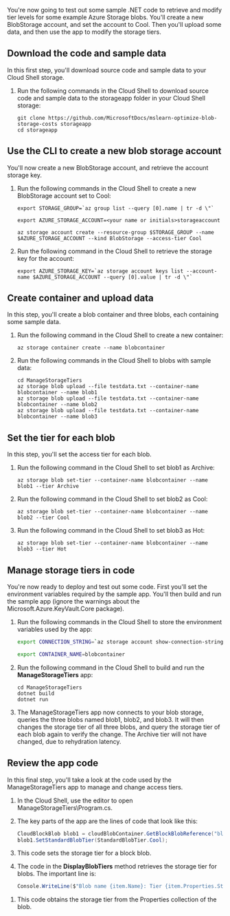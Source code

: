 You're now going to test out some sample .NET code to retrieve and modify tier levels for some example Azure Storage blobs. You'll create a new BlobStorage account, and set the account to Cool. Then you'll upload some data, and then use the app to modify the storage tiers.

## Download the code and sample data

In this first step, you'll download source code and sample data to your Cloud Shell storage.

1. Run the following commands in the Cloud Shell to download source code and sample data to the storageapp folder in your Cloud Shell storage:

   ```azurecli
   git clone https://github.com/MicrosoftDocs/mslearn-optimize-blob-storage-costs storageapp
   cd storageapp
   ```

## Use the CLI to create a new blob storage account

You'll now create a new BlobStorage account, and retrieve the account storage key.

1. Run the following commands in the Cloud Shell to create a new BlobStorage account set to Cool:

   ```azurecli
   export STORAGE_GROUP=`az group list --query [0].name | tr -d \"`
   
   export AZURE_STORAGE_ACCOUNT=<your name or initials>storageaccount
   
   az storage account create --resource-group $STORAGE_GROUP --name $AZURE_STORAGE_ACCOUNT --kind BlobStorage --access-tier Cool
   ```

1. Run the following command in the Cloud Shell to retrieve the storage key for the account:

   ```azurecli
   export AZURE_STORAGE_KEY=`az storage account keys list --account-name $AZURE_STORAGE_ACCOUNT --query [0].value | tr -d \"`
   ```

## Create container and upload data

In this step, you'll create a blob container and three blobs, each containing some sample data.

1. Run the following command in the Cloud Shell to create a new container:

   ```azurecli
   az storage container create --name blobcontainer
   ```

1. Run the following commands in the Cloud Shell to blobs with sample data:

   ```azurecli
   cd ManageStorageTiers
   az storage blob upload --file testdata.txt --container-name blobcontainer --name blob1
   az storage blob upload --file testdata.txt --container-name blobcontainer --name blob2
   az storage blob upload --file testdata.txt --container-name blobcontainer --name blob3
   ```

## Set the tier for each blob

In this step, you'll set the access tier for each blob.

1. Run the following command in the Cloud Shell to set blob1 as Archive:

   ```azurecli
   az storage blob set-tier --container-name blobcontainer --name blob1 --tier Archive
   ```

1. Run the following command in the Cloud Shell to set blob2 as Cool:

   ```azurecli
   az storage blob set-tier --container-name blobcontainer --name blob2 --tier Cool
   ```

1. Run the following command in the Cloud Shell to set blob3 as Hot:

   ```azurecli
   az storage blob set-tier --container-name blobcontainer --name blob3 --tier Hot
   ```

## Manage storage tiers in code

You're now ready to deploy and test out some code. First you'll set the environment variables required by the sample app. You'll then build and run the sample app (ignore the warnings about the Microsoft.Azure.KeyVault.Core package).

1. Run the following commands in the Cloud Shell to store the environment variables used by the app:

   ```bash
   export CONNECTION_STRING=`az storage account show-connection-string --name $AZURE_STORAGE_ACCOUNT --query connectionString | tr -d \"`
   
   export CONTAINER_NAME=blobcontainer
   ```

1. Run the following command in the Cloud Shell to build and run the **ManageStorageTiers** app:

   ```azurecli
   cd ManageStorageTiers
   dotnet build
   dotnet run
   ```

1. The ManageStorageTiers app now connects to your blob storage, queries the three blobs named blob1, blob2, and blob3. It will then changes the storage tier of all three blobs, and query the storage tier of each blob again to verify the change. The Archive tier will not have changed, due to rehydration latency.

## Review the app code

<!-- REVIEW: I could not check this part since the sample repro has not been set up -->

In this final step, you'll take a look at the code used by the ManageStorageTiers app to manage and change access tiers.

1. In the Cloud Shell, use the editor to open ManageStorageTiers\Program.cs.

1. The key parts of the app are the lines of code that look like this:

   ```csharp
   CloudBlockBlob blob1 = cloudBlobContainer.GetBlockBlobReference("blob1");
   blob1.SetStandardBlobTier(StandardBlobTier.Cool);
   ```

1. This code sets the storage tier for a block blob.

1. The code in the **DisplayBlobTiers** method retrieves the storage tier for blobs. The important line is:

   ```csharp
   Console.WriteLine($"Blob name {item.Name}: Tier {item.Properties.StandardBlobTier}");
   ```

<!-- REVIEW: Shouldn't this syntax be Console.WriteLine($"Blob name {0}: Tier {1}", item.Name, item.Properties.StandardBlobTier); -->

1. This code obtains the storage tier from the Properties collection of the blob.
